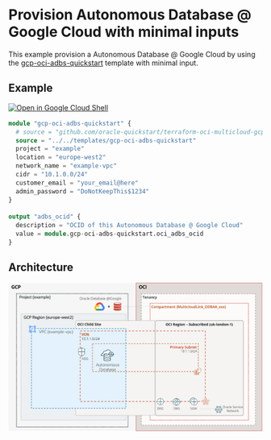 # Provision Autonomous Database @ Google Cloud with minimal inputs

This example provision a Autonomous Database @ Google Cloud by using the [gcp-oci-adbs-quickstart](#module\_gcp-oci-adbs-quickstart) template with minimal input.

## Example
[![Open in Google Cloud Shell](https://gstatic.com/cloudssh/images/open-btn.svg)](https://console.cloud.google.com/cloudshell/open?cloudshell_git_repo=https%3A%2F%2Fgithub.com%2Foracle-quickstart%2Fterraform-oci-multicloud-gcp.git&cloudshell_image=gcr.io%2Fcloudshell-images%2Fcloudshell%3Alatest&cloudshell_print=.%2Fmotd&cloudshell_tutorial=..%2F..%2Fdocs%2Ftutorials%2Fadbs-terraform%2FREADME.md&cloudshell_working_dir=.%2Fexamples%2Fadbs-minimal&open_in_editor=main.tf&cloudshell_git_branc=adbs-ai)

```tf
module "gcp-oci-adbs-quickstart" {
  # source = "github.com/oracle-quickstart/terraform-oci-multicloud-gcp//templates/gcp-oci-adbs-quickstart"
  source = "../../templates/gcp-oci-adbs-quickstart"
  project = "example"
  location = "europe-west2"  
  network_name = "example-vpc"
  cidr = "10.1.0.0/24"
  customer_email = "your_email@here"
  admin_password = "DoNotKeepThis$1234"
}

output "adbs_ocid" {
  description = "OCID of this Autonomous Database @ Google Cloud"
  value = module.gcp-oci-adbs-quickstart.oci_adbs_ocid
}
```

## Architecture
![gcp-oci-adbs-quickstart](../../images/gcp-oci-adbs-quickstart.png)

